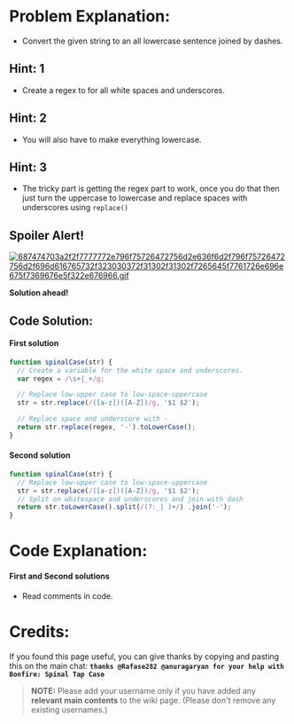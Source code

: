 # Problem Explanation:
- Convert the given string to an all lowercase sentence joined by dashes.

## Hint: 1
- Create a regex to for all white spaces and underscores.

## Hint: 2
- You will also have to make everything lowercase.

## Hint: 3
- The tricky part is getting the regex part to work, once you do that then just turn the uppercase to lowercase and replace spaces with underscores using `replace()`

## Spoiler Alert!
[![687474703a2f2f7777772e796f75726472756d2e636f6d2f796f75726472756d2f696d616765732f323030372f31302f31302f7265645f7761726e696e675f7369676e5f322e676966.gif](https://files.gitter.im/FreeCodeCamp/Wiki/nlOm/thumb/687474703a2f2f7777772e796f75726472756d2e636f6d2f796f75726472756d2f696d616765732f323030372f31302f31302f7265645f7761726e696e675f7369676e5f322e676966.gif)](https://files.gitter.im/FreeCodeCamp/Wiki/nlOm/687474703a2f2f7777772e796f75726472756d2e636f6d2f796f75726472756d2f696d616765732f323030372f31302f31302f7265645f7761726e696e675f7369676e5f322e676966.gif)

**Solution ahead!**

## Code Solution:
#### First solution

```js
function spinalCase(str) {
  // Create a variable for the white space and underscores.
  var regex = /\s+|_+/g;

  // Replace low-upper case to low-space-uppercase
  str = str.replace(/([a-z])([A-Z])/g, '$1 $2');

  // Replace space and underscore with -
  return str.replace(regex, '-').toLowerCase();
}
```

#### Second solution
```js
function spinalCase(str) {
  // Replace low-upper case to low-space-uppercase
  str = str.replace(/([a-z])([A-Z])/g, '$1 $2');
  // Split on whitespace and underscores and join with dash
  return str.toLowerCase().split(/(?:_| )+/) .join('-');
}
```

# Code Explanation:
#### First and Second solutions
- Read comments in code.

# Credits:
If you found this page useful, you can give thanks by copying and pasting this on the main chat:  **`thanks @Rafase282 @anuragaryan for your help with Bonfire: Spinal Tap Case`**

> **NOTE:** Please add your username only if you have added any **relevant main contents** to the wiki page. (Please don't remove any existing usernames.)

